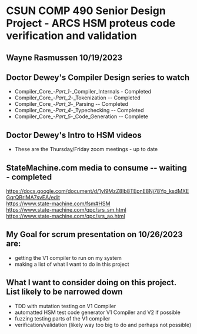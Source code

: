 # CSUN COMP 490 Senior Design Project - ARCS HSM proteus code verification and validation

## Wayne Rasmussen   10/19/2023 ##

## Doctor Dewey's Compiler Design series to watch ##
  - Compiler_Core_-_Part_1_-_Compiler_Internals  - Completed
  - Compiler_Core_-_Part_2_-_Tokenization  -- Completed
  - Compiler_Core_-_Part_3_-_Parsing  -- Completed
  - Compiler_Core_-_Part_4_-_Typechecking  -- Completed
  - Compiler_Core_-_Part_5_-_Code_Generation  -- Complete

## Doctor Dewey's Intro to HSM videos ##
  - These are the Thursday/Friday zoom meetings - up to date

## StateMachine.com media to consume -- waiting - completed ##

<https://docs.google.com/document/d/1yl9MzZ8Ib8TEpnE8Nj78Yp_ksdMXEGqrQBrlMA7svEA/edit> \
<https://www.state-machine.com/fsm#HSM> \
<https://www.state-machine.com/qpc/srs_sm.html> \
<https://www.state-machine.com/qpc/srs_ao.html>

## My Goal for scrum presentation on 10/26/2023 are: ##
  - getting the V1 compiler to run on my system
  - making a list of what I want to do in this project

## What I want to consider doing on this project.  List likely to be narrowed down ##
  - TDD with mutation testing on V1 Compiler
  - automatted HSM test code generator V1 Compiler and V2 if possible
  - fuzzing testing parts of the V1 compiler
  - verification/validation (likely way too big to do and perhaps not possible)
